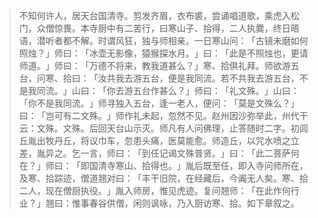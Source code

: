 > 不知何许人，居天台国清寺。剪发齐眉，衣布裘，尝诵唱道歌，乘虎入松门，众僧惊畏。本寺厨中有二苦行，曰寒山子、拾得，二人执爨，终日晤语，潜听者都不解。时谓风狂，独与师相亲。一日寒山问：​「古镜未磨如何照烛？​」师曰：​「冰壶无影像，猿猴探水月。​」曰：​「此是不照烛也，更请师道。​」师曰：​「万德不将来，教我道甚么？​」寒、拾俱礼拜。师欲游五台，问寒、拾曰：​「汝共我去游五台，便是我同流。若不共我去游五台，不是我同流。​」山曰：​「你去游五台作甚么？​」师曰：​「礼文殊。​」山曰：​「你不是我同流。​」师寻独入五台，逢一老人，便问：​「莫是文殊么？​」曰：​「岂可有二文殊。​」师作礼未起，忽然不见。赵州因沙弥举此，州代干云：文殊。文殊。后回天台山示灭。师凡有人问佛理，止答随时二字。初闾丘胤出牧丹丘，将议巾车，忽患头痛，医莫能愈。师造丘，以咒水喷之立差，胤异之。乞一言，师曰：​「到任记谒文殊普贤。​」曰：​「此二菩萨何在？​」师曰：​「即国清寺寒山、拾得也。​」胤后既至任，即入寺问师所在，及寒、拾踪迹，僧道翘对曰：​「丰干旧院，在经藏后，今阗无人矣。寒、拾二人，现在僧厨执役。​」胤入师房，惟见虎迹。复问翘师：​「在此作何行业？​」翘曰：惟事春谷供僧，闲则讽咏，乃入厨访寒、拾。如下章叙之。


